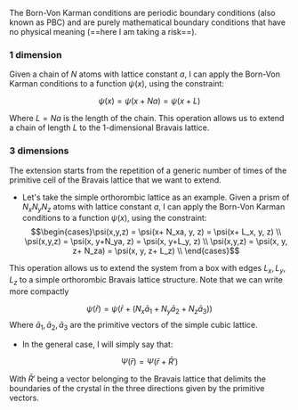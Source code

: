 The Born-Von Karman conditions are periodic boundary conditions (also known as PBC) and are purely mathematical boundary conditions that have no physical meaning (==here I am taking a risk==).

### 1 dimension

Given a chain of $N$ atoms with lattice constant $a$, I can apply the Born-Von Karman conditions to a function $\psi(x)$, using the constraint: 

$$ \psi(x) = \psi(x+ Na) = \psi(x+ L) $$

Where $L= Na$ is the length of the chain. This operation allows us to extend a chain of length $L$ to the 1-dimensional Bravais lattice.

### 3 dimensions

The extension starts from the repetition of a generic number of times of the primitive cell of the Bravais lattice that we want to extend.

-   Let's take the simple orthorombic lattice as an example. Given a prism of $N_xN_yN_z$ atoms with lattice constant $a$, I can apply the Born-Von Karman conditions to a function $\psi(x)$, using the constraint: 
 $$\begin{cases}\psi(x,y,z) = \psi(x+ N_xa, y, z) = \psi(x+ L_x, y, z) \\ \psi(x,y,z) = \psi(x, y+N_ya, z) = \psi(x, y+L_y, z) \\ \psi(x,y,z) = \psi(x, y, z+ N_za) = \psi(x, y, z+ L_z) \\ \end{cases}$$
 
 This operation allows us to extend the system from a box with edges $L_x, L_y, L_z$ to a simple orthorombic Bravais lattice structure. Note that we can write more compactly 
 
 $$ \psi(\bar{r}) = \psi(\bar{r}+(N_x\bar{a}_1+N_y\bar{a}_2+N_z\bar{a}_3)) $$ 
 Where $\bar{a}_1,\bar{a}_2,\bar{a}_3$ are the primitive vectors of the simple cubic lattice.

-   In the general case, I will simply say that: 

$$\Psi(\bar{r}) = \Psi(\bar{r}+ \bar{R}') $$

With $\bar{R}'$ being a vector belonging to the Bravais lattice that delimits the boundaries of the crystal in the three directions given by the primitive vectors.
